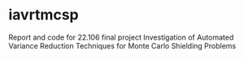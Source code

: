 # iavrtmcsp
Report and code for 22.106 final project Investigation of Automated Variance Reduction Techniques for Monte Carlo Shielding Problems
